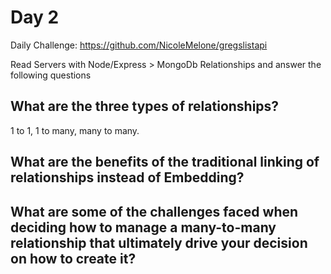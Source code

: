 # Day 2

Daily Challenge: https://github.com/NicoleMelone/gregslistapi

Read Servers with Node/Express > MongoDb Relationships and answer the following questions

## What are the three types of relationships?
1 to 1, 1 to many, many to many.

## What are the benefits of the traditional linking of relationships instead of Embedding?


## What are some of the challenges faced when deciding how to manage a many-to-many relationship that ultimately drive your decision on how to create it?
